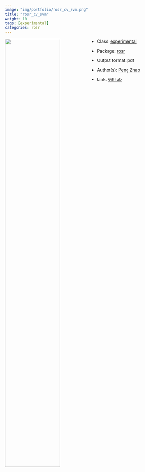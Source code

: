 ```yaml
---
image: "img/portfolio/rosr_cv_svm.png"
title: "rosr_cv_svm"
weight: 10
tags: [experimental]
categories: rosr
---
```




<!--more-->

<p><a href="../../img/portfolio/rosr_cv_svm.png"><img class = "jf-image-shadow" src="../../img/portfolio/rosr_cv_svm.png" style="display: block; margin: auto;" width="60%"  align="left"></a></p>

- Class: [experimental](../../tags/experimental)
- Package: [rosr](rosr)
- Output format: pdf

- Author(s): [Peng Zhao](https://pzhao.org)
- Link: [GitHub](https://github.com/pzhaonet/rosr)



